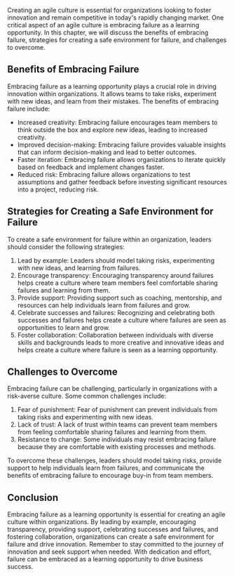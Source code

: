 
Creating an agile culture is essential for organizations looking to foster innovation and remain competitive in today's rapidly changing market. One critical aspect of an agile culture is embracing failure as a learning opportunity. In this chapter, we will discuss the benefits of embracing failure, strategies for creating a safe environment for failure, and challenges to overcome.

Benefits of Embracing Failure
-----------------------------

Embracing failure as a learning opportunity plays a crucial role in driving innovation within organizations. It allows teams to take risks, experiment with new ideas, and learn from their mistakes. The benefits of embracing failure include:

* Increased creativity: Embracing failure encourages team members to think outside the box and explore new ideas, leading to increased creativity.
* Improved decision-making: Embracing failure provides valuable insights that can inform decision-making and lead to better outcomes.
* Faster iteration: Embracing failure allows organizations to iterate quickly based on feedback and implement changes faster.
* Reduced risk: Embracing failure allows organizations to test assumptions and gather feedback before investing significant resources into a project, reducing risk.

Strategies for Creating a Safe Environment for Failure
------------------------------------------------------

To create a safe environment for failure within an organization, leaders should consider the following strategies:

1. Lead by example: Leaders should model taking risks, experimenting with new ideas, and learning from failures.
2. Encourage transparency: Encouraging transparency around failures helps create a culture where team members feel comfortable sharing failures and learning from them.
3. Provide support: Providing support such as coaching, mentorship, and resources can help individuals learn from failures and grow.
4. Celebrate successes and failures: Recognizing and celebrating both successes and failures helps create a culture where failures are seen as opportunities to learn and grow.
5. Foster collaboration: Collaboration between individuals with diverse skills and backgrounds leads to more creative and innovative ideas and helps create a culture where failure is seen as a learning opportunity.

Challenges to Overcome
----------------------

Embracing failure can be challenging, particularly in organizations with a risk-averse culture. Some common challenges include:

1. Fear of punishment: Fear of punishment can prevent individuals from taking risks and experimenting with new ideas.
2. Lack of trust: A lack of trust within teams can prevent team members from feeling comfortable sharing failures and learning from them.
3. Resistance to change: Some individuals may resist embracing failure because they are comfortable with existing processes and methods.

To overcome these challenges, leaders should model taking risks, provide support to help individuals learn from failures, and communicate the benefits of embracing failure to encourage buy-in from team members.

Conclusion
----------

Embracing failure as a learning opportunity is essential for creating an agile culture within organizations. By leading by example, encouraging transparency, providing support, celebrating successes and failures, and fostering collaboration, organizations can create a safe environment for failure and drive innovation. Remember to stay committed to the journey of innovation and seek support when needed. With dedication and effort, failure can be embraced as a learning opportunity to drive business success.
